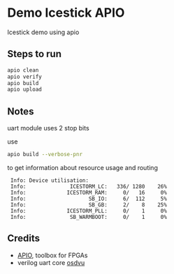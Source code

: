 # Demo Icestick APIO
Icestick demo using apio

## Steps to run 
 ```bash
 apio clean
 apio verify  
 apio build  
 apio upload 
 ```
 ## Notes
 uart module uses 2 stop bits
 
 use 
 ```bash
 apio build --verbose-pnr
 ```
 to get information about resource usage and routing
 ```
  Info: Device utilisation:
  Info: 	         ICESTORM_LC:   336/ 1280    26%
  Info: 	        ICESTORM_RAM:     0/   16     0%
  Info: 	               SB_IO:     6/  112     5%
  Info: 	               SB_GB:     2/    8    25%
  Info: 	        ICESTORM_PLL:     0/    1     0%
  Info: 	         SB_WARMBOOT:     0/    1     0%
```
 
 ## Credits
 * [APIO](https://github.com/FPGAwars/apio/), toolbox for FPGAs
 * verilog uart core [osdvu](https://github.com/cyrozap/osdvu/)
